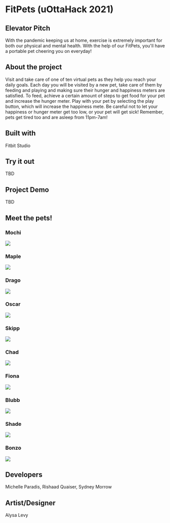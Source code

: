# FitPets (uOttaHack 2021)

## Elevator Pitch
With the pandemic keeping us at home, exercise is extremely important for both our physical and mental health. With the help of our FitPets, you'll have a portable pet cheering you on everyday!

## About the project
Visit and take care of one of ten virtual pets as they help you reach your daily goals.
Each day you will be visited by a new pet, take care of them by feeding and playing and making sure their hunger and happiness meters are satisfied. To feed, achieve a certain amount of steps to get food for your pet and increase the hunger meter. Play with your pet by selecting the play button, which will increase the happiness mete. Be careful not to let your happiness or hunger meter get too low, or your pet will get sick! Remember, pets get tired too and are asleep from 11pm-7am!


## Built with
Fitbit Studio

## Try it out
TBD

## Project Demo
TBD

## Meet the pets!

### Mochi
![](gifs/Default/mochi.gif)

### Maple
![](gifs/Default/maple.gif)

### Drago
![](gifs/Default/drago.gif)

### Oscar
![](gifs/Default/otto.gif)

### Skipp
![](gifs/Default/seal.gif)

### Chad
![](gifs/Default/turtle.gif)

### Fiona
![](gifs/Default/fiona.gif)

### Blubb
![](gifs/Default/blubb.gif)

### Shade
![](gifs/Default/shade.gif)

### Bonzo
![](gifs/Default/bonzo.gif)




## Developers
Michelle Paradis, Rishaad Quaiser, Sydney Morrow

## Artist/Designer
Alysa Levy

